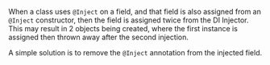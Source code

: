 When a class uses `@Inject` on a field, and that field is also assigned from an
`@Inject` constructor, then the field is assigned twice from the DI Injector.
This may result in 2 objects being created, where the first instance is assigned
then thrown away after the second injection.

A simple solution is to remove the `@Inject` annotation from the injected field.
